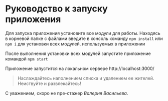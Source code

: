 # Руководство к запуску приложения

Для запуска приложения установите все модули для работы. Находясь в корневой папке с файлами введите в консоль команду `npm install` или `npm i` для установки всех модулей, используемых в приложении

После выполнения установки всех модулей запустите приложение командой `npm start`

Приложение запустится на локальном сервере http://localhost:3000/

>Наслаждайтесь наполнением списка и удалением ее жителей. Неиствуйте и развлекайтесь!

С уважением, скоро не пре-стажер *Валерия Васильева*.
